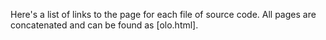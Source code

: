 Here's a list of links to the page for each file of source code. All pages are concatenated and can be found as [olo.html].

